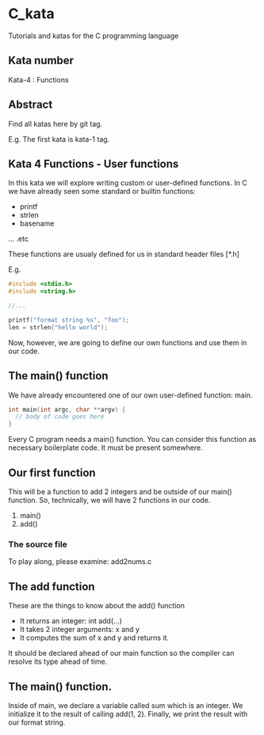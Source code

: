 # C_kata
Tutorials and katas for the C programming language

## Kata number

Kata-4 : Functions

## Abstract

Find all katas here by git tag.

E.g. The first kata is kata-1 tag.

## Kata 4 Functions - User functions

In this kata we will explore writing custom or user-defined functions.
In C we have already seen some standard or builtin functions:

- printf
- strlen
- basename

... .etc

These functions are usualy defined for us in standard header files \[*.h\]

E.g.

```C
#include <stdio.h>
#include <string.h>

//...

printf("format string %s", "foo");
len = strlen("hello world");
```


Now, however,  we are going to define our own functions and use them in our code.

## The main() function

We have already encountered one of our own user-defined function: main.


```C
int main(int argc, char **argv) {
  // body of code goes here
}
```

Every C program needs a main() function. You can consider this function
as necessary boilerplate code. It must be present  somewhere.

## Our first function

This will be a function to add 2 integers and be outside  of our main() function.
So, technically,  we will have 2 functions in our code.

1. main()
2. add()

### The source file

To play along, please examine: add2nums.c


## The add function

These are the things to know about the  add() function

- It returns an integer: int add(...)
- It takes 2 integer arguments: x and y
-  It computes the sum of x and y and returns it.

It should be declared ahead of our main function so the compiler can resolve
its type ahead of time.

## The main() function.

Inside of main, we declare a variable called sum which is an integer.
We initialize it to the result of calling add(1, 2).
Finally, we print the result with our format string.





